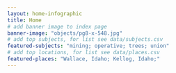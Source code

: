 ```yaml
---
layout: home-infographic
title: Home
# add banner image to index page 
banner-image: "objects/pg8-x-548.jpg"
# add top subjects, for list see data/subjects.csv
featured-subjects: "mining; operative; trees; union"
# add top locations, for list see data/places.csv
featured-places: "Wallace, Idaho; Kellog, Idaho;"
---
```


